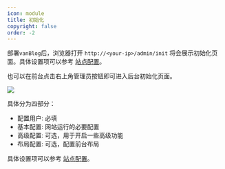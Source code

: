 ```yaml
---
icon: module
title: 初始化
copyright: false
order: -2
---
```


部署`vanBlog`后，浏览器打开 `http://<your-ip>/admin/init` 将会展示初始化页面。具体设置项可以参考 [站点配置](/feature/basic/setting.md)。

也可以在前台点击右上角管理员按钮即可进入后台初始化页面。

![](https://pic.mereith.com/img/c088fa93f4e7aeab33dac821d1dc7dc5.clipboard-2022-08-16.png)

具体分为四部分：

- 配置用户: 必填
- 基本配置: 网站运行的必要配置
- 高级配置: 可选，用于开启一些高级功能
- 布局配置: 可选，配置前台布局

具体设置项可以参考 [站点配置](/feature/basic/setting.md)。
